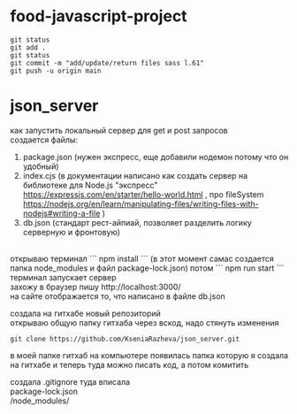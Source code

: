 # food-javascript-project

```
git status 
git add . 
git status 
git commit -m "add/update/return files sass l.61" 
git push -u origin main
```

# json_server

как запустить локальный сервер для get и post запросов <br>
создается файлы: <br>
1. package.json (нужен экспресс, еще добавили нодемон потому что он удобный)
2. index.cjs (в документации написано как создать сервер на библиотеке для Node.js "экспресс" https://expressjs.com/en/starter/hello-world.html , про fileSystem https://nodejs.org/en/learn/manipulating-files/writing-files-with-nodejs#writing-a-file )
3. db.json (стандарт рест-айпиай, позволяет разделить логику серверную и фронтовую)



<br>
открываю терминал
```
npm install 
```
(в этот момент самас создается папка node_modules и файл package-lock.json)
потом 
```
npm run start 
```
терминал запускает сервер <br>
захожу в браузер пишу http://localhost:3000/ <br>
на сайте отображается то, что написано в файле db.json <br>


создала на гитхабе новый репозиторий <br>
открываю общую папку гитхаба через вскод, надо стянуть изменения
```
git clone https://github.com/KseniaRazheva/json_server.git
```
в моей папке гитхаб на компьютере появилась папка которую я создала на гитхабе и теперь туда можно писать код, а потом комитить

создала .gitignore туда вписала <br>
package-lock.json <br>
/node_modules/


